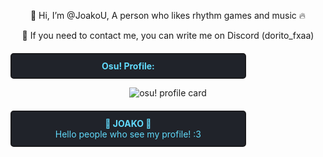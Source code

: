 <div align="center">
    
👋 Hi, I’m @JoakoU, A person who likes rhythm games and music 🔥

📩 If you need to contact me, you can write me on Discord (dorito_fxaa)
</div>

<div align="center" style="border: 2px solid #1a1a1d; background-color: #20232a; color: #61dafb; padding: 10px; border-radius: 5px; width: 70%; margin-top: 20px;">
    <strong>Osu! Profile:</strong><br>
 
</div>

<div align="center">

![osu! profile card](https://osu-sig.vercel.app/card?user=KawaDash&mode=mania&lang=en&blur=6&animation=true&hue=125&mini=false)

</div>

<div align="center" style="border: 2px solid #1a1a1d; background-color: #20232a; color: #61dafb; padding: 10px; border-radius: 5px; width: 70%; margin-top: 20px;">
    <strong>👾 JOAKO 🧉</strong><br>
    Hello people who see my profile! :3
</div>
